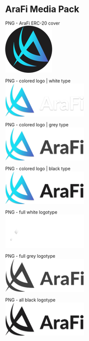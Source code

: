 # AraFi Media Pack


PNG - AraFi ERC-20 cover <br />
<img src="https://github.com/AraFiEco/mediapack/blob/main/AraFi_tokenlogo_c150x150px.png">

PNG - colored logo | white type   <br />
<img src="https://github.com/AraFiEco/mediapack/blob/main/AraFi_C_W.png" width="50%">

PNG - colored logo | grey type   <br />
<img src="https://github.com/AraFiEco/mediapack/blob/main/AraFi_C_G.png" width="50%">

PNG - colored logo | black type   <br />
<img src="https://github.com/AraFiEco/mediapack/blob/main/AraFi_C_B.png" width="50%">

PNG - full white logotype   <br />
<img src="https://github.com/AraFiEco/mediapack/blob/main/AraFi white.png" width="50%">

 PNG - full grey logotype   <br />
<img src="https://github.com/AraFiEco/mediapack/blob/main/AraFi dark grey.png" width="50%">

PNG - all black logotype   <br />
<img src="https://github.com/AraFiEco/mediapack/blob/main/AraFi_B_B.png" width="50%">



